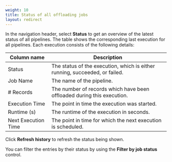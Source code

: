 ```yaml
---
weight: 10
title: Status of all offloading jobs
layout: redirect
---
```


In the navigation header, select **Status** to get an overview of the latest status of all pipelines. The table shows the corresponding last execution for all pipelines. Each execution consists of the following details:


| Column name | Description |
| ---         | --- |
| Status | The status of the execution, which is either running, succeeded, or failed.
| Job Name | The name of the pipeline.
| \# Records | The number of records which have been offloaded during this execution.
| Execution Time | The point in time the execution was started.
| Runtime (s) | The runtime of the execution in seconds.
| Next Execution Time | The point in time for which the next execution is scheduled.

Click **Refresh history** to refresh the status being shown.

You can filter the entries by their status by using the **Filter by job status** control.

